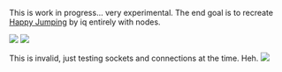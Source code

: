 This is work in progress... very experimental. The end goal is to recreate [Happy Jumping](https://www.shadertoy.com/view/3lsSzf) by iq entirely with nodes. 

![](https://i.imgur.com/w9OmpS2.png)
![](https://i.imgur.com/EVz2BBF.png)

This is invalid, just testing sockets and connections at the time. Heh.
![](https://i.imgur.com/solGXOx.png)
